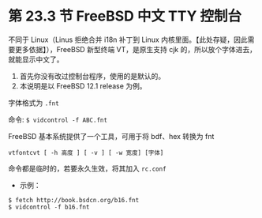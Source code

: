 # 第 23.3 节 FreeBSD 中文 TTY 控制台

不同于 Linux（Linus 拒绝合并 i18n 补丁到 Linux 内核里面。【此处存疑，因此需要更多依据】），FreeBSD 新型终端 VT，是原生支持 cjk 的，所以放个字体进去，就能显示中文了。

1. 首先你没有改过控制台程序，使用的是默认的。
2. 本说明是以 FreeBSD 12.1 release 为例。

字体格式为 `.fnt`

命令: `$ vidcontrol -f ABC.fnt`

FreeBSD 基本系统提供了一个工具，可用于将 bdf、hex 转换为 fnt

```shell
vtfontcvt [ -h 高度 ] [ -v ] [ -w 宽度] [字体]
```

命令都是临时的，若要永久生效，将其加入 `rc.conf`

- 示例：

```shell
$ fetch http://book.bsdcn.org/b16.fnt
$ vidcontrol -f b16.fnt
```

